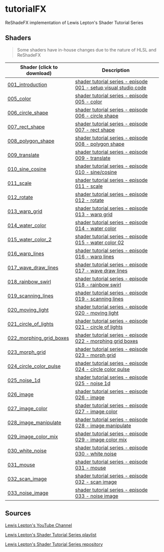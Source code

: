 # tutorialFX

ReShadeFX implementation of Lewis Lepton's Shader Tutorial Series

## Shaders

> Some shaders have in-house changes due to the nature of HLSL and ReShadeFX

Shader (click to download) | Description
---------------------------|------------
[001_introduction](/shaders/001_introduction.fx)                | [shader tutorial series - episode 001 - setup visual studio code][1]
[005_color](/shaders/005_color.fx)                              | [shader tutorial series - episode 005 - color][5]
[006_circle_shape](/shaders/006_circle_shape.fx)                | [shader tutorial series - episode 006 - circle shape][6]
[007_rect_shape](/shaders/007_rect_shape.fx)                    | [shader tutorial series - episode 007 - rect shape][7]
[008_polygon_shape](/shaders/008_polygon_shape.fx)              | [shader tutorial series - episode 008 - polygon shape][8]
[009_translate](/shaders/009_translate.fx)                      | [shader tutorial series - episode 009 - translate][9]
[010_sine_cosine](/shaders/010_sine_cosine.fx)                  | [shader tutorial series - episode 010 - sine/cosine][10]
[011_scale](/shaders/011_scale.fx)                              | [shader tutorial series - episode 011 - scale][11]
[012_rotate](/shaders/012_rotate.fx)                            | [shader tutorial series - episode 012 - rotate][12]
[013_warp_grid](/shaders/013_warp_grid.fx)                      | [shader tutorial series - episode 013 - warp grid][13]
[014_water_color](/shaders/014_water_color.fx)                  | [shader tutorial series - episode 014 - water color][14]
[015_water_color_2](/shaders/015_water_color_2.fx)              | [shader tutorial series - episode 015 - water color 02][15]
[016_warp_lines](/shaders/016_warp_lines.fx)                    | [shader tutorial series - episode 016 - warp lines][16]
[017_wave_draw_lines](/shaders/017_wave_draw_lines.fx)          | [shader tutorial series - episode 017 - wave draw lines][17]
[018_rainbow_swirl](/shaders/018_rainbow_swirl.fx)              | [shader tutorial series - episode 018 - rainbow swirl][18]
[019_scanning_lines](/shaders/019_scanning_lines.fx)            | [shader tutorial series - episode 019 - scanning lines][19]
[020_moving_light](/shaders/020_moving_light.fx)                | [shader tutorial series - episode 020 - moving light][20]
[021_circle_of_lights](/shaders/021_circle_of_lights.fx)        | [shader tutorial series - episode 021 - circle of lights][21]
[022_morphing_grid_boxes](/shaders/022_morphing_grid_boxes.fx)  | [shader tutorial series - episode 022 - morphing grid boxes][22]
[023_morph_grid](/shaders/023_morph_grid.fx)                    | [shader tutorial series - episode 023 - morph grid][23]
[024_circle_color_pulse](/shaders/024_circle_color_pulse.fx)    | [shader tutorial series - episode 024 - circle color pulse][24]
[025_noise_1d](/shaders/025_noise_1d.fx)                        | [shader tutorial series - episode 025 - noise 1d][25]
[026_image](/shaders/026_image.fx)                              | [shader tutorial series - episode 026 - image][26]
[027_image_color](/shaders/027_image_color.fx)                  | [shader tutorial series - episode 027 - image color][27]
[028_image_manipulate](/shaders/028_image_manipulate.fx)        | [shader tutorial series - episode 028 - image manipulate][28]
[029_image_color_mix](/shaders/029_image_color_mix.fx)          | [shader tutorial series - episode 029 - image color mix][29]
[030_white_noise](/shaders/030_white_noise.fx)                  | [shader tutorial series - episode 030 - white noise][30]
[031_mouse](/shaders/031_mouse.fx)                              | [shader tutorial series - episode 031 - mouse][31]
[032_scan_image](/shaders/032_scan_image.fx)                    | [shader tutorial series - episode 032 - scan image][32]
[033_noise_image](/shaders/033_noise_image.fx)                  | [shader tutorial series - episode 033 - noise image][33]

## Sources

[Lewis Lepton's YouTube Channel](https://www.youtube.com/channel/UC8Wzk_R1GoPkPqLo-obU_kQ)

[Lewis Lepton's Shader Tutorial Series playlist](https://www.youtube.com/watch?v=HIvNePu7UEE&list=PL4neAtv21WOmIrTrkNO3xCyrxg4LKkrF7)

[Lewis Lepton's Shader Tutorial Series repository](https://github.com/lewislepton/shadertutorialseries)

[1]: https://youtu.be/K1AcS_UpUQ4
[5]: https://youtu.be/ZQpE4GPUR5g
[6]: https://youtu.be/9oYssHkOn0I
[7]: https://youtu.be/wQkElpJ5DYo
[8]: https://youtu.be/RhsmRjv_uj0
[9]: https://youtu.be/dQ2XDN5r9Nc
[10]: https://youtu.be/meeNZQNxbeQ
[11]: https://youtu.be/gxOfjRT5CMA
[12]: https://youtu.be/ssqTWRQwXVo
[13]: https://youtu.be/x-59XYny5kg
[14]: https://youtu.be/VxGfhPeeXqs
[15]: https://youtu.be/ye_JlwUIyto
[16]: https://youtu.be/7kgHaxOZ3dw
[17]: https://youtu.be/LboRu2kLQR4
[18]: https://youtu.be/wkWYXjrOVlA
[19]: https://youtu.be/EzYZDJKVEwE
[20]: https://youtu.be/1EmrgnpXj7A
[21]: https://youtu.be/aW_GW5uwWRM
[22]: https://youtu.be/vHNnpZdrO-0
[23]: https://youtu.be/EO2ax570wKo
[24]: https://youtu.be/ZBo0LrRzsUM
[25]: https://youtu.be/rpBd-6n5q5w
[26]: https://youtu.be/IpTCH8-jzQ4
[27]: https://youtu.be/EA5p0hqVqfM
[28]: https://youtu.be/vi2Ae2K1GQY
[29]: https://youtu.be/HT8HWSOgwf8
[30]: https://youtu.be/nM320eVlLvQ
[31]: https://youtu.be/v5U4dmCe7AA
[32]: https://youtu.be/fX8ZbrgIPW8
[33]: https://youtu.be/8GaZsg8vJUw
